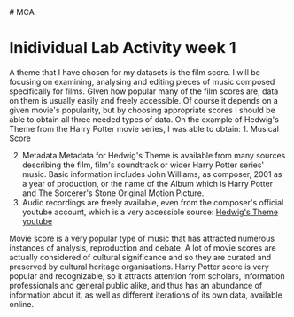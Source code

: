 <!DOCTYPE html>
<html>
  <head>
  </head>
<body>
# MCA

<h1> Inidividual Lab Activity week 1 </h1>
A theme that I have chosen for my datasets is the film score. I will be focusing on examining, analysing and editing pieces of music composed specifically for films. GIven how popular many of the film scores are, data on them is usually easily and freely accessible. Of course it depends on a given movie's popularity, but by choosing appropriate scores I should be able to obtain all three needed types of data. On the example of Hedwig's Theme from the Harry Potter movie series, I was able to obtain:
1. Musical Score

2. Metadata
Metadata for Hedwig's Theme is available from many sources describing the film, film's soundtrack or wider Harry Potter series' music. Basic information includes John Williams, as composer, 2001 as a year of production, or the name of the Album which is  Harry Potter and The Sorcerer's Stone Original Motion Picture.
3. Audio recordings are freely available, even from the composer's official youtube account, which is a very accessible source:
[Hedwig's Theme youtube](https://www.youtube.com/watch?v=wtHra9tFISY)


Movie score is a very popular type of music that has attracted numerous instances of analysis, reproduction and debate. A lot of movie scores are actually considered of cultural significance and so they are curated and preserved by cultural heritage organisations. Harry Potter score is very popular and recognizable, so it attracts attention from scholars, information professionals and general public alike, and thus has an abundance of information about it, as well as different iterations of its own data, available online.
  </body>
</html>
